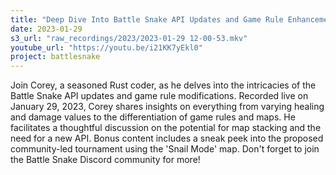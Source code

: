 ```yaml
---
title: "Deep Dive Into Battle Snake API Updates and Game Rule Enhancements | Rust Coding"
date: 2023-01-29
s3_url: "raw_recordings/2023/2023-01-29 12-00-53.mkv"
youtube_url: "https://youtu.be/i21KK7yEkl0"
project: battlesnake
---
```


Join Corey, a seasoned Rust coder, as he delves into the intricacies of the Battle Snake API updates and game rule modifications. Recorded live on January 29, 2023, Corey shares insights on everything from varying healing and damage values to the differentiation of game rules and maps. He facilitates a thoughtful discussion on the potential for map stacking and the need for a new API. Bonus content includes a sneak peek into the proposed community-led tournament using the 'Snail Mode' map. Don't forget to join the Battle Snake Discord community for more!
